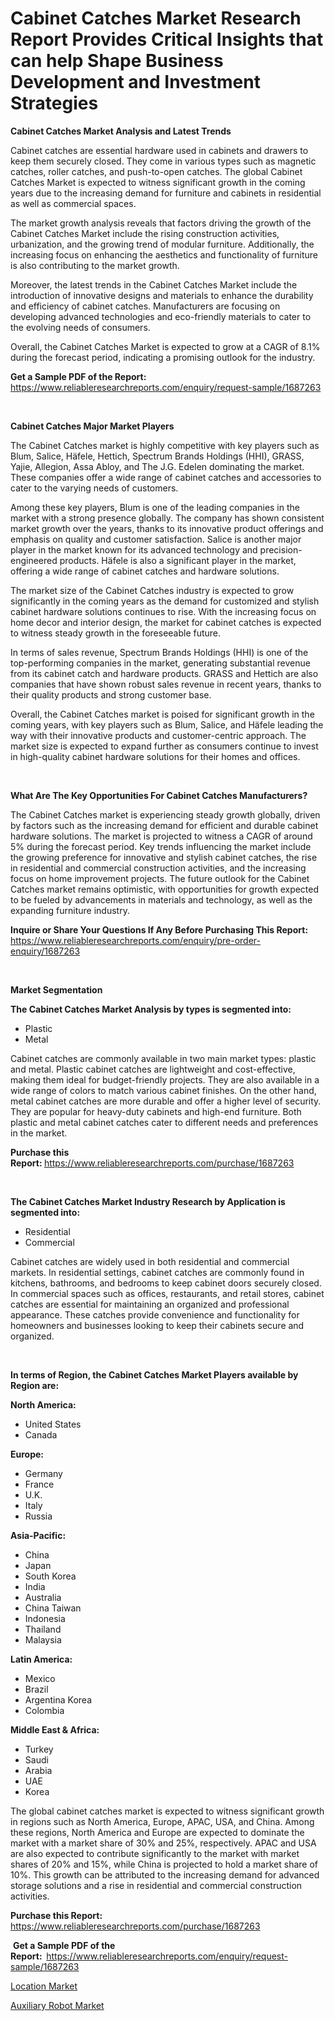 <p><h1>Cabinet Catches Market Research Report Provides Critical Insights that can help Shape Business Development and Investment Strategies</h1></p><p><strong>Cabinet Catches Market Analysis and Latest Trends</strong></p>
<p><p>Cabinet catches are essential hardware used in cabinets and drawers to keep them securely closed. They come in various types such as magnetic catches, roller catches, and push-to-open catches. The global Cabinet Catches Market is expected to witness significant growth in the coming years due to the increasing demand for furniture and cabinets in residential as well as commercial spaces. </p><p>The market growth analysis reveals that factors driving the growth of the Cabinet Catches Market include the rising construction activities, urbanization, and the growing trend of modular furniture. Additionally, the increasing focus on enhancing the aesthetics and functionality of furniture is also contributing to the market growth. </p><p>Moreover, the latest trends in the Cabinet Catches Market include the introduction of innovative designs and materials to enhance the durability and efficiency of cabinet catches. Manufacturers are focusing on developing advanced technologies and eco-friendly materials to cater to the evolving needs of consumers. </p><p>Overall, the Cabinet Catches Market is expected to grow at a CAGR of 8.1% during the forecast period, indicating a promising outlook for the industry.</p></p>
<p><strong>Get a Sample PDF of the Report:&nbsp;</strong> <a href="https://www.reliableresearchreports.com/enquiry/request-sample/1687263">https://www.reliableresearchreports.com/enquiry/request-sample/1687263</a></p>
<p>&nbsp;</p>
<p><strong>Cabinet Catches Major Market Players</strong></p>
<p><p>The Cabinet Catches market is highly competitive with key players such as Blum, Salice, Häfele, Hettich, Spectrum Brands Holdings (HHI), GRASS, Yajie, Allegion, Assa Abloy, and The J.G. Edelen dominating the market. These companies offer a wide range of cabinet catches and accessories to cater to the varying needs of customers.</p><p>Among these key players, Blum is one of the leading companies in the market with a strong presence globally. The company has shown consistent market growth over the years, thanks to its innovative product offerings and emphasis on quality and customer satisfaction. Salice is another major player in the market known for its advanced technology and precision-engineered products. Häfele is also a significant player in the market, offering a wide range of cabinet catches and hardware solutions.</p><p>The market size of the Cabinet Catches industry is expected to grow significantly in the coming years as the demand for customized and stylish cabinet hardware solutions continues to rise. With the increasing focus on home decor and interior design, the market for cabinet catches is expected to witness steady growth in the foreseeable future.</p><p>In terms of sales revenue, Spectrum Brands Holdings (HHI) is one of the top-performing companies in the market, generating substantial revenue from its cabinet catch and hardware products. GRASS and Hettich are also companies that have shown robust sales revenue in recent years, thanks to their quality products and strong customer base.</p><p>Overall, the Cabinet Catches market is poised for significant growth in the coming years, with key players such as Blum, Salice, and Häfele leading the way with their innovative products and customer-centric approach. The market size is expected to expand further as consumers continue to invest in high-quality cabinet hardware solutions for their homes and offices.</p></p>
<p>&nbsp;</p>
<p><strong>What Are The Key Opportunities For Cabinet Catches Manufacturers?</strong></p>
<p><p>The Cabinet Catches market is experiencing steady growth globally, driven by factors such as the increasing demand for efficient and durable cabinet hardware solutions. The market is projected to witness a CAGR of around 5% during the forecast period. Key trends influencing the market include the growing preference for innovative and stylish cabinet catches, the rise in residential and commercial construction activities, and the increasing focus on home improvement projects. The future outlook for the Cabinet Catches market remains optimistic, with opportunities for growth expected to be fueled by advancements in materials and technology, as well as the expanding furniture industry.</p></p>
<p><strong>Inquire or Share Your Questions If Any Before Purchasing This Report:</strong> <a href="https://www.reliableresearchreports.com/enquiry/pre-order-enquiry/1687263">https://www.reliableresearchreports.com/enquiry/pre-order-enquiry/1687263</a></p>
<p>&nbsp;</p>
<p><strong>Market Segmentation</strong></p>
<p><strong>The Cabinet Catches Market Analysis by types is segmented into:</strong></p>
<p><ul><li>Plastic</li><li>Metal</li></ul></p>
<p><p>Cabinet catches are commonly available in two main market types: plastic and metal. Plastic cabinet catches are lightweight and cost-effective, making them ideal for budget-friendly projects. They are also available in a wide range of colors to match various cabinet finishes. On the other hand, metal cabinet catches are more durable and offer a higher level of security. They are popular for heavy-duty cabinets and high-end furniture. Both plastic and metal cabinet catches cater to different needs and preferences in the market.</p></p>
<p><strong>Purchase this Report:&nbsp;</strong><a href="https://www.reliableresearchreports.com/purchase/1687263">https://www.reliableresearchreports.com/purchase/1687263</a></p>
<p>&nbsp;</p>
<p><strong>The Cabinet Catches Market Industry Research by Application is segmented into:</strong></p>
<p><ul><li>Residential</li><li>Commercial</li></ul></p>
<p><p>Cabinet catches are widely used in both residential and commercial markets. In residential settings, cabinet catches are commonly found in kitchens, bathrooms, and bedrooms to keep cabinet doors securely closed. In commercial spaces such as offices, restaurants, and retail stores, cabinet catches are essential for maintaining an organized and professional appearance. These catches provide convenience and functionality for homeowners and businesses looking to keep their cabinets secure and organized.</p></p>
<p>&nbsp;</p>
<p><strong>In terms of Region, the Cabinet Catches Market Players available by Region are:</strong></p>
<p>
    <p> <strong> North America: </strong>
        <ul>
            <li>United States</li>
            <li>Canada</li>
        </ul>
        </p> 
    <p> <strong> Europe: </strong>
        <ul>
            <li>Germany</li>
            <li>France</li>
            <li>U.K.</li>
            <li>Italy</li>
            <li>Russia</li>
        </ul>
        </p> 
    <p> <strong> Asia-Pacific: </strong>
        <ul>
            <li>China</li>
            <li>Japan</li>
            <li>South Korea</li>
            <li>India</li>
            <li>Australia</li>
            <li>China Taiwan</li>
            <li>Indonesia</li>
            <li>Thailand</li>
            <li>Malaysia</li>
        </ul>
        </p> 
    <p> <strong> Latin America: </strong>
        <ul>
            <li>Mexico</li>
            <li>Brazil</li>
            <li>Argentina Korea</li>
            <li>Colombia</li>
        </ul>
        </p> 
    <p> <strong> Middle East & Africa: </strong>
        <ul>
            <li>Turkey</li>
            <li>Saudi</li>
            <li>Arabia</li>
            <li>UAE</li>
            <li>Korea</li>
        </ul>
    </p>
    </p>
<p><p>The global cabinet catches market is expected to witness significant growth in regions such as North America, Europe, APAC, USA, and China. Among these regions, North America and Europe are expected to dominate the market with a market share of 30% and 25%, respectively. APAC and USA are also expected to contribute significantly to the market with market shares of 20% and 15%, while China is projected to hold a market share of 10%. This growth can be attributed to the increasing demand for advanced storage solutions and a rise in residential and commercial construction activities.</p></p>
<p><strong>Purchase this Report: </strong><a href="https://www.reliableresearchreports.com/purchase/1687263">https://www.reliableresearchreports.com/purchase/1687263</a></p>
<p>&nbsp;<strong>Get a Sample PDF of the Report:&nbsp;&nbsp;</strong><a href="https://www.reliableresearchreports.com/enquiry/request-sample/1687263">https://www.reliableresearchreports.com/enquiry/request-sample/1687263</a></p>
<p><strong></strong></p>
<p><p><a href="https://issuu.com/reportprime-2/docs/location-market-size-2030.pptx">Location Market</a></p><p><a href="https://issuu.com/reportprime-2/docs/auxiliary-robot-market-size-2030.pptx">Auxiliary Robot Market</a></p></p>